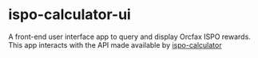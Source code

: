 # ispo-calculator-ui
A front-end user interface app to query and display Orcfax ISPO rewards. This app interacts with the API made available by [ispo-calculator](https://github.com/orcfax/ispo-calculator)